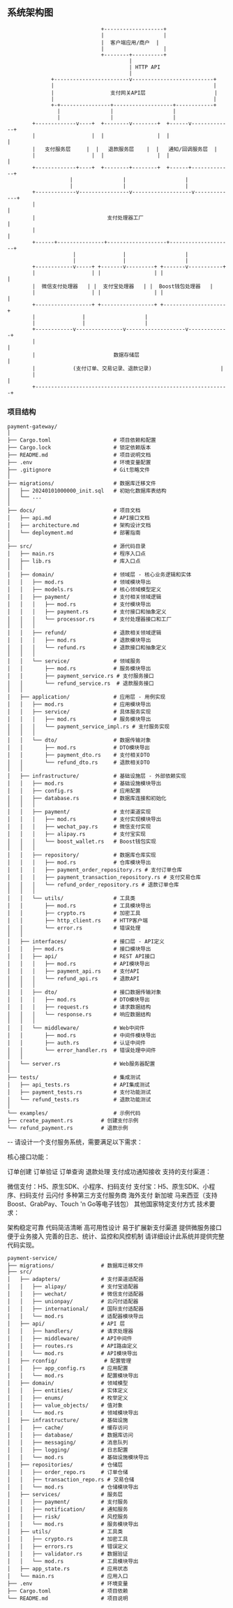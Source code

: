 
## 系统架构图

                                  +-------------------+  
                                  |                   |  
                                  |  客户端应用/商户  |  
                                  |                   |  
                                  +--------+----------+  
                                           |  
                                           | HTTP API  
                                           |  
                  +------------------------v--------------------------+  
                  |                                                   |  
                  |                  支付网关API层                      |  
                  |                                                   |  
                  +-+----------------+-------------------+------------+  
                    |                |                   |  
                    |                |                   |  
            +-------------v----+  +--------v--------+  +------v-------------+  
            |                  |  |                 |  |                    |  
            |   支付服务层     |  |   退款服务层    |  |   通知/回调服务层  |  
            |                  |  |                 |  |                    |  
            +-------------+----+  +--------+--------+  +------+-------------+  
                        |                |                   |  
                        |                |                   |  
            +-------------v----------------v-------------------v-------------+  
            |                                                                |  
            |                       支付处理器工厂                           |  
            |                                                                |  
            +------+---------------+-------------------+--------------------+  
                         |               |                   |  
                         |               |                   |  
            +------------v-----+ +-------v---------+ +-------v-----------+  
            |                  | |                 | |                    |  
            |  微信支付处理器   | |  支付宝处理器   | |  Boost钱包处理器   |  
            |                  | |                 | |                    |  
            +------------------+ +-----------------+ +--------------------+  
            |               |                   |  
            |               |                   |  
            +------------v---------------v-------------------v-------------+  
            |                                                              |  
            |                         数据存储层                            |  
            |            (支付订单、交易记录、退款记录)                      |  
            |                                                              |  
            +--------------------------------------------------------------+


### 项目结构

```angular2html
payment-gateway/  
│  
├── Cargo.toml                    # 项目依赖和配置  
├── Cargo.lock                    # 锁定依赖版本  
├── README.md                     # 项目说明文档  
├── .env                          # 环境变量配置  
├── .gitignore                    # Git忽略文件  
│  
├── migrations/                   # 数据库迁移文件  
│   ├── 20240101000000_init.sql   # 初始化数据库表结构  
│   └── ...  
│  
├── docs/                         # 项目文档  
│   ├── api.md                    # API接口文档  
│   ├── architecture.md           # 架构设计文档  
│   └── deployment.md             # 部署指南  
│  
├── src/                          # 源代码目录  
│   ├── main.rs                   # 程序入口点  
│   ├── lib.rs                    # 库入口点  
│   │  
│   ├── domain/                   # 领域层 - 核心业务逻辑和实体  
│   │   ├── mod.rs                # 领域模块导出  
│   │   ├── models.rs             # 核心领域模型定义  
│   │   ├── payment/              # 支付相关领域逻辑  
│   │   │   ├── mod.rs            # 支付模块导出  
│   │   │   ├── payment.rs        # 支付接口和抽象定义  
│   │   │   └── processor.rs      # 支付处理器接口和工厂  
│   │   │  
│   │   ├── refund/               # 退款相关领域逻辑  
│   │   │   ├── mod.rs            # 退款模块导出  
│   │   │   └── refund.rs         # 退款接口和抽象定义  
│   │   │  
│   │   └── service/              # 领域服务  
│   │       ├── mod.rs            # 服务模块导出  
│   │       ├── payment_service.rs # 支付服务接口  
│   │       └── refund_service.rs  # 退款服务接口  
│   │  
│   ├── application/              # 应用层 - 用例实现  
│   │   ├── mod.rs                # 应用模块导出  
│   │   ├── service/              # 具体服务实现  
│   │   │   ├── mod.rs            # 服务模块导出  
│   │   │   └── payment_service_impl.rs # 支付服务实现  
│   │   │  
│   │   └── dto/                  # 数据传输对象  
│   │       ├── mod.rs            # DTO模块导出  
│   │       ├── payment_dto.rs    # 支付相关DTO  
│   │       └── refund_dto.rs     # 退款相关DTO  
│   │  
│   ├── infrastructure/           # 基础设施层 - 外部依赖实现  
│   │   ├── mod.rs                # 基础设施模块导出  
│   │   ├── config.rs             # 应用配置  
│   │   ├── database.rs           # 数据库连接和初始化  
│   │   │  
│   │   ├── payment/              # 支付渠道实现  
│   │   │   ├── mod.rs            # 支付实现模块导出  
│   │   │   ├── wechat_pay.rs     # 微信支付实现  
│   │   │   ├── alipay.rs         # 支付宝实现  
│   │   │   └── boost_wallet.rs   # Boost钱包实现  
│   │   │  
│   │   ├── repository/           # 数据库仓库实现  
│   │   │   ├── mod.rs            # 仓库模块导出  
│   │   │   ├── payment_order_repository.rs # 支付订单仓库  
│   │   │   ├── payment_transaction_repository.rs # 支付交易仓库  
│   │   │   └── refund_order_repository.rs # 退款订单仓库  
│   │   │  
│   │   └── utils/                # 工具类  
│   │       ├── mod.rs            # 工具模块导出  
│   │       ├── crypto.rs         # 加密工具  
│   │       ├── http_client.rs    # HTTP客户端  
│   │       └── error.rs          # 错误处理  
│   │  
│   ├── interfaces/               # 接口层 - API定义  
│   │   ├── mod.rs                # 接口模块导出  
│   │   ├── api/                  # REST API接口  
│   │   │   ├── mod.rs            # API模块导出  
│   │   │   ├── payment_api.rs    # 支付API  
│   │   │   └── refund_api.rs     # 退款API  
│   │   │  
│   │   ├── dto/                  # 接口数据传输对象  
│   │   │   ├── mod.rs            # DTO模块导出  
│   │   │   ├── request.rs        # 请求数据结构  
│   │   │   └── response.rs       # 响应数据结构  
│   │   │  
│   │   └── middleware/           # Web中间件  
│   │       ├── mod.rs            # 中间件模块导出  
│   │       ├── auth.rs           # 认证中间件  
│   │       └── error_handler.rs  # 错误处理中间件  
│   │  
│   └── server.rs                 # Web服务器配置  
│  
├── tests/                        # 集成测试  
│   ├── api_tests.rs              # API集成测试  
│   ├── payment_tests.rs          # 支付功能测试  
│   └── refund_tests.rs           # 退款功能测试  
│  
└── examples/                     # 示例代码  
├── create_payment.rs         # 创建支付示例  
└── refund_payment.rs         # 退款示例
```

--
请设计一个支付服务系统，需要满足以下需求：

核心接口功能：

订单创建
订单验证
订单查询
退款处理
支付成功通知接收
支持的支付渠道：

微信支付：H5、原生SDK、小程序、扫码支付
支付宝：H5、原生SDK、小程序、扫码支付
云闪付
多种第三方支付服务商
海外支付
新加坡
马来西亚（支持Boost、GrabPay、Touch 'n Go等电子钱包）
其他国家特定支付方式
技术要求：

架构稳定可靠
代码简洁清晰
高可用性设计
易于扩展新支付渠道
提供微服务接口便于业务接入
完善的日志、统计、监控和风控机制
请详细设计此系统并提供完整代码实现。


```shell
payment-service/
├── migrations/               # 数据库迁移文件
├── src/
│   ├── adapters/             # 支付渠道适配器
│   │   ├── alipay/           # 支付宝适配器
│   │   ├── wechat/           # 微信支付适配器
│   │   ├── unionpay/         # 云闪付适配器
│   │   ├── international/    # 国际支付适配器
│   │   └── mod.rs            # 适配器模块导出
│   ├── api/                  # API 层
│   │   ├── handlers/         # 请求处理器
│   │   ├── middleware/       # API中间件
│   │   ├── routes.rs         # API路由定义
│   │   └── mod.rs            # API模块导出
│   ├── rconfig/               # 配置管理
│   │   ├── app_config.rs     # 应用配置
│   │   └── mod.rs            # 配置模块导出
│   ├── domain/               # 领域模型
│   │   ├── entities/         # 实体定义
│   │   ├── enums/            # 枚举定义
│   │   ├── value_objects/    # 值对象
│   │   └── mod.rs            # 领域模块导出
│   ├── infrastructure/       # 基础设施
│   │   ├── cache/            # 缓存访问
│   │   ├── database/         # 数据库访问
│   │   ├── messaging/        # 消息队列
│   │   ├── logging/          # 日志配置
│   │   └── mod.rs            # 基础设施模块导出
│   ├── repositories/         # 仓储层
│   │   ├── order_repo.rs     # 订单仓储
│   │   ├── transaction_repo.rs # 交易仓储
│   │   └── mod.rs            # 仓储模块导出
│   ├── services/             # 服务层
│   │   ├── payment/          # 支付服务
│   │   ├── notification/     # 通知服务
│   │   ├── risk/             # 风控服务
│   │   └── mod.rs            # 服务模块导出
│   ├── utils/                # 工具类
│   │   ├── crypto.rs         # 加密工具
│   │   ├── errors.rs         # 错误定义
│   │   ├── validator.rs      # 数据验证
│   │   └── mod.rs            # 工具模块导出
│   ├── app_state.rs          # 应用状态
│   └── main.rs               # 应用入口
├── .env                      # 环境变量
├── Cargo.toml                # 项目依赖
└── README.md                 # 项目说明

```